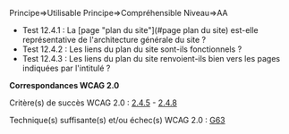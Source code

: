 Principe=>Utilisable
Principe=>Compréhensible
Niveau=>AA

*   Test 12.4.1 : La [page "plan du site"](#page plan du site) est-elle représentative de l'architecture générale du site ?
*   Test 12.4.2 : Les liens du plan du site sont-ils fonctionnels ?
*   Test 12.4.3 : Les liens du plan du site renvoient-ils bien vers les pages indiquées par l'intitulé ?

**Correspondances WCAG 2.0**

Critère(s) de succès WCAG 2.0 : [2.4.5](http://www.w3.org/Translations/WCAG20-fr/#navigation-mechanisms-mult-loc) - [2.4.8](http://www.w3.org/Translations/WCAG20-fr/#navigation-mechanisms-location)

Technique(s) suffisante(s) et/ou échec(s) WCAG 2.0 : [G63](http://www.w3.org/TR/WCAG-TECHS/G63.html)
